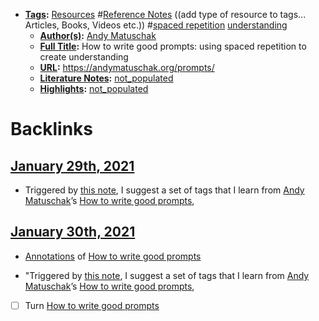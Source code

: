 - **[Tags](<Tags.md>):** [Resources](<Resources.md>) #[Reference Notes](<Reference Notes.md>) ((add type of resource to tags... Articles, Books, Videos etc.)) #[spaced repetition](<spaced repetition.md>) [understanding](<understanding.md>)
    - **[Author(s)](<Author(s).md>):** [Andy Matuschak](<Andy Matuschak.md>)
    - **[Full Title](<Full Title.md>):** How to write good prompts: using spaced repetition to create understanding
    - **[URL](<URL.md>):** https://andymatuschak.org/prompts/
    - **[Literature Notes](<Literature Notes.md>):** [not_populated](<not_populated.md>)
    - **[Highlights](<Highlights.md>):** [not_populated](<not_populated.md>)

# Backlinks
## [January 29th, 2021](<January 29th, 2021.md>)
- Triggered by [this note](((3F1bAiJBO))), I suggest a set of tags that I learn from [Andy Matuschak](<Andy Matuschak.md>)’s [How to write good prompts](<How to write good prompts.md>),

## [January 30th, 2021](<January 30th, 2021.md>)
- [Annotations](<Annotations.md>) of [How to write good prompts](<How to write good prompts.md>)

- "Triggered by [this note](((3F1bAiJBO))), I suggest a set of tags that I learn from [Andy Matuschak](<Andy Matuschak.md>)’s [How to write good prompts](<How to write good prompts.md>),

- [ ] Turn [How to write good prompts](<How to write good prompts.md>)

